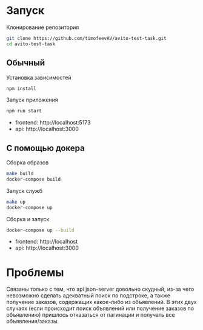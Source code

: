 # Запуск

Клонирование репозитория

```sh
git clone https://github.com/timofeevAV/avito-test-task.git
cd avito-test-task
```

## Обычный

Установка зависимостей

```sh
npm install
```

Запуск приложения

```sh
npm run start
```

- frontend: http://localhost:5173
- api: http://localhost:3000

## С помощью докера

Сборка образов

```sh
make build
docker-compose build
```

Запуск служб

```sh
make up
docker-compose up
```

Сборка и запуск

```sh
docker-compose up --build
```

- frontend: http://localhost
- api: http://localhost:3000

# Проблемы

Связаны только с тем, что api json-server довольно скудный, из-за чего невозможно сделать адекватный поиск по подстроке, а также получение заказов, содержащих какое-либо из объявлений.
В этих двух случаях (если происходит поиск объявлений или получение заказов по объявлению) пришлось отказаться от пагинации и получать все объявления/заказы.
